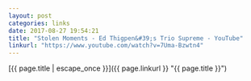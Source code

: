 ```yaml
---
layout: post
categories: links
date: 2017-08-27 19:54:21
title: "Stolen Moments - Ed Thigpen&#39;s Trio Supreme - YouTube"
linkurl: "https://www.youtube.com/watch?v=7Uma-Bzwtn4"
---
```

[{{ page.title | escape_once }}]({{ page.linkurl }} "{{ page.title }}")
